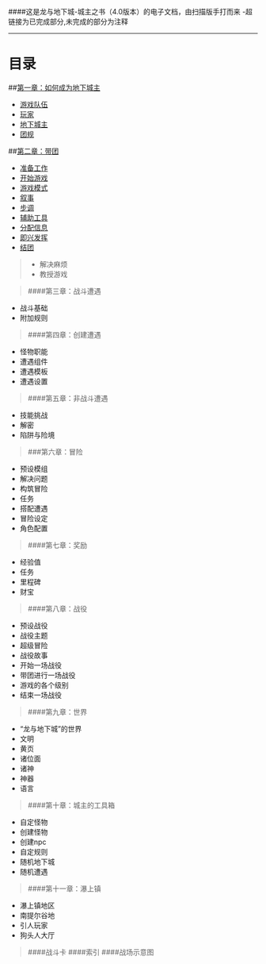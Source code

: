 ####这是龙与地下城-城主之书（4.0版本）的电子文档，由扫描版手打而来
    -超链接为已完成部分,未完成的部分为注释
    
----
    
# 目录



##[第一章：如何成为地下城主](_character/C1/0如何成为一名地下城主.md)
- [游戏队伍](_character/C1/1游戏队伍.md)
- [玩家](_character/C1/2玩家.md)
- [地下城主](_character/C1/3地下城主.md)
- [团规](_character/C1/4团规.md)


##[第二章：带团](_character/C2/0带团.md)

- [准备工作](_character/C2/1准备工作.md)
- [开始游戏](_character/C2/2开始游戏.md)
- [游戏模式](_character/C2/3游戏模式.md)
- [叙事](_character/C2/4叙事.md)
- [步调](_character/C2/5步调.md)
- [辅助工具](_character/C2/6辅助工具.md)
- [分配信息](_character/C2/7分配信息.md)
- [即兴发挥](_character/C2/8即兴发挥.md)
- [结团](_character/C2/9结团.md)
 
>- 解决麻烦
>- 教授游戏

>####第三章：战斗遭遇
- 战斗基础
- 附加规则

>####第四章：创建遭遇
- 怪物职能
- 遭遇组件
- 遭遇模板
- 遭遇设置

>####第五章：非战斗遭遇
- 技能挑战
- 解密
- 陷阱与险境

>###第六章：冒险
- 预设模组
- 解决问题
- 构筑冒险
- 任务
- 搭配遭遇
- 冒险设定
- 角色配置

>####第七章：奖励
- 经验值
- 任务
- 里程碑
- 财宝

>####第八章：战役
- 预设战役
- 战役主题
- 超级冒险
- 战役故事
- 开始一场战役
- 带团进行一场战役
- 游戏的各个级别
- 结束一场战役

>####第九章：世界
- “龙与地下城”的世界
- 文明
- 黄页
- 诸位面
- 诸神
- 神器
- 语言

>####第十章：城主的工具箱
- 自定怪物
- 创建怪物
- 创建npc
- 自定规则
- 随机地下城
- 随机遭遇

>####第十一章：瀑上镇
- 瀑上镇地区
- 南提尔谷地
- 引人玩家
- 狗头人大厅

>####战斗卡
>####索引
>####战场示意图














